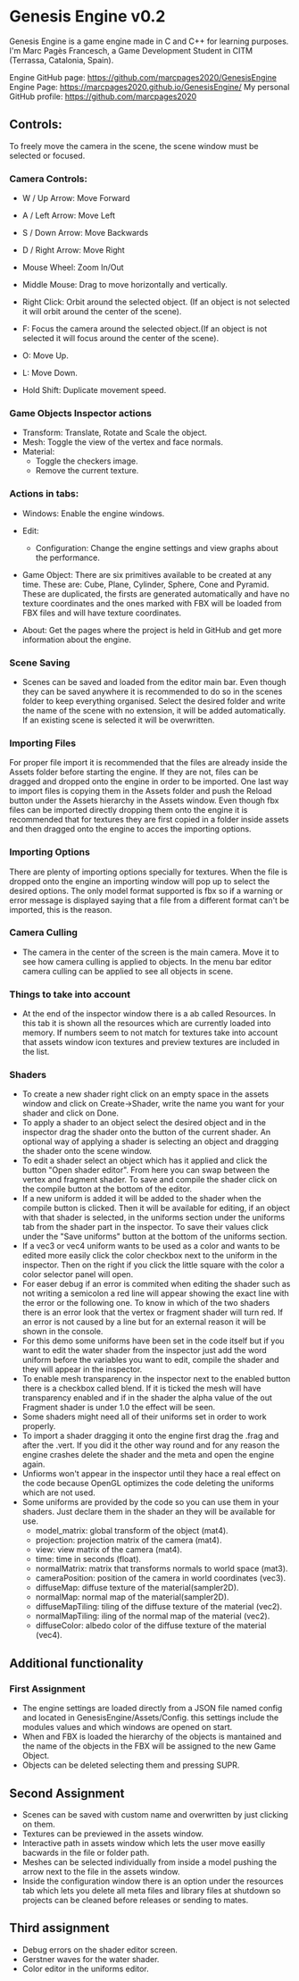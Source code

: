 # Genesis Engine v0.2
  Genesis Engine is a game engine made in C and C++ for learning purposes. I'm Marc Pagès Francesch, 
  a Game Development Student in CITM (Terrassa, Catalonia, Spain).

  Engine GitHub page: https://github.com/marcpages2020/GenesisEngine
  Engine Page: https://marcpages2020.github.io/GenesisEngine/
  My personal GitHub profile: https://github.com/marcpages2020

## Controls: 
 
  To freely move the camera in the scene, the scene window must be selected or focused.

### Camera Controls:

 - W / Up Arrow: Move Forward
 - A / Left Arrow: Move Left
 - S / Down Arrow: Move Backwards
 - D / Right Arrow: Move Right

 - Mouse Wheel: Zoom In/Out
 - Middle Mouse: Drag to move horizontally and vertically. 
 - Right Click: Orbit around the selected object. (If an object is not selected it will orbit around the center of the scene).
 - F: Focus the camera around the selected object.(If an object is not selected it will focus around the center of the scene).
 - O: Move Up.
 - L: Move Down.
 - Hold Shift: Duplicate movement speed.
 
### Game Objects Inspector actions
 - Transform: Translate, Rotate and Scale the object. 
 - Mesh: Toggle the view of the vertex and face normals. 
 - Material: 
     - Toggle the checkers image. 
     - Remove the current texture. 

### Actions in tabs:
 - Windows: Enable the engine windows. 
 - Edit: 
   - Configuration: Change the engine settings and view graphs about the performance. 

 - Game Object: There are six primitives available to be created at any time. These are: Cube, Plane, Cylinder, Sphere,
   Cone and Pyramid. These are duplicated, the firsts are generated automatically and have no texture coordinates and the 
   ones marked with FBX will be loaded from FBX files and will have texture coordinates. 

 - About: Get the pages where the project is held in GitHub and get more information about the engine.

### Scene Saving
 - Scenes can be saved and loaded from the editor main bar. Even though they can be saved anywhere it is recommended to do so in the scenes folder to keep everything organised. Select the desired folder and write the name of the scene with no extension, it will be added automatically. If an existing scene is selected it will be overwritten. 

### Importing Files
 For proper file import it is recommended that the files are already inside the Assets folder before starting the engine. If they are not, files can be dragged and dropped onto the engine in order to be imported. One last way to import files is copying them in the Assets folder and push the Reload button under the Assets hierarchy in the Assets window. Even though fbx files can be imported directly dropping them onto the engine it is recommended that for textures they are first copied in a folder inside assets and then dragged onto the engine to acces the importing options. 

 ### Importing Options
There are plenty of importing options specially for textures. When the file is dropped onto the engine an importing window will pop up to select the desired options. The only model format supported is fbx so if a warning or error message is displayed saying that a file from a different format can't be imported, this is the reason. 

### Camera Culling
 - The camera in the center of the screen is the main camera. Move it to see how camera culling is applied to objects. In the menu bar editor camera culling can be applied to see all objects in scene. 

### Things to take into account
 - At the end of the inspector window there is a ab called Resources. In this tab it is shown all the resources which are currently loaded into memory. If numbers seem to not match for textures take into account that assets window icon textures and preview textures are included in the list.

### Shaders
 - To create a new shader right click on an empty space in the assets window and click on Create->Shader, write the name you want for your shader and click on Done.
 - To apply a shader to an object select the desired object and in the inspector drag the shader onto the button of the current shader. An optional way of applying a shader is selecting an object and dragging the shader onto the scene window. 
 - To edit a shader select an object which has it applied and click the button "Open shader editor". From here you can swap between the vertex and fragment shader. To save and compile the shader click on the compile button at the bottom of the editor. 
 - If a new uniform is added it will be added to the shader when the compile button is clicked. Then it will be available for editing, if an object with that shader is selected, in the uniforms section under the uniforms tab from the shader part in the inspector. To save their values click under the "Save uniforms" button at the bottom of the uniforms section.
- If a vec3 or vec4 uniform wants to be used as a color and wants to be edited more easily click the color checkbox next to the uniform in the inspector. Then on the right if you click the little square with the color a color selector panel will open. 
- For easer debug if an error is commited when editing the shader such as not writing a semicolon a red line will appear showing the exact line with the error or the following one. To know in which of the two shaders there is an error look that the vertex or fragment shader will turn red. If an error is not caused by a line but for an external reason it will be shown in the console. 
- For this demo some uniforms have been set in the code itself but if you want to edit the water shader from the inspector just add the word uniform before the variables you want to edit, compile the shader and they will appear in the inspector. 
- To enable mesh transparency in the inspector next to the enabled button there is a checkbox called blend. If it is ticked the mesh will have transparency enabled and if in the shader the alpha value of the out Fragment shader is under 1.0 the effect will be seen. 
- Some shaders might need all of their uniforms set in order to work properly.
- To import a shader dragging it onto the engine first drag the .frag and after the .vert. If you did it the other way round and for any reason the engine crashes delete the shader and the meta and open the engine again.  
- Unfiorms won't appear in the inspector until they hace a real effect on the code because OpenGL optimizes the code deleting the uniforms which are not used. 
- Some uniforms are provided by the code so you can use them in your shaders. Just declare them in the shader an they will be available for use.
	- model_matrix: global transform of the object (mat4).
	- projection: projection matrix of the camera (mat4).
	- view: view matrix of the camera (mat4).
	- time: time in seconds (float).
	- normalMatrix: matrix that transforms normals to world space (mat3).
	- cameraPosition: position of the camera in world coordinates (vec3). 
	- diffuseMap: diffuse texture of the material(sampler2D).
	- normalMap: normal map of the material(sampler2D).
	- diffuseMapTiling: tiling of the diffuse texture of the material (vec2).
	- normalMapTiling: iling of the normal map of the material (vec2).
	- diffuseColor: albedo color of the diffuse texture of the material (vec4). 

 ## Additional functionality

 ### First Assignment
 - The engine settings are loaded directly from a JSON file named config and located in GenesisEngine/Assets/Config. 
   this settings include the modules values and which windows are opened on start. 
 - When and FBX is loaded the hierarchy of the objects is mantained and the name of the objects in the FBX will be assigned
   to the new Game Object.  
 - Objects can be deleted selecting them and pressing SUPR.  

## Second Assignment
 - Scenes can be saved with custom name and overwritten by just clicking on them.
 - Textures can be previewed in the assets window. 
 - Interactive path in assets window which lets the user move easilly bacwards in the file or folder path. 
 - Meshes can be selected individually from inside a model pushing the arrow next to the file in the assets window. 
 - Inside the configuration window there is an option under the resources tab which lets you delete all meta files and library files at shutdown so projects can be cleaned before releases or sending to mates. 
## Third assignment
- Debug errors on the shader editor screen.
- Gerstner waves for the water shader.
- Color editor in the uniforms editor. 